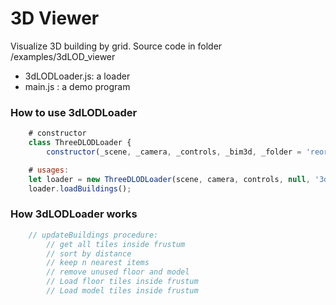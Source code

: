 # 3D Viewer

Visualize 3D building by grid. Source code in folder /examples/3dLOD_viewer

- 3dLODLoader.js: a loader
- main.js : a demo program

### How to use 3dLODLoader

```javascript
    # constructor
    class ThreeDLODLoader {
        constructor(_scene, _camera, _controls, _bim3d, _folder = 'reorder', _grid_resolution = 1000) { }

    # usages:
    let loader = new ThreeDLODLoader(scene, camera, controls, null, '3d_0120', 500)
    loader.loadBuildings();
```

### How 3dLODLoader works

```javascript
    // updateBuildings procedure:
        // get all tiles inside frustum
        // sort by distance
        // keep n nearest items
        // remove unused floor and model
        // Load floor tiles inside frustum
        // Load model tiles inside frustum
```